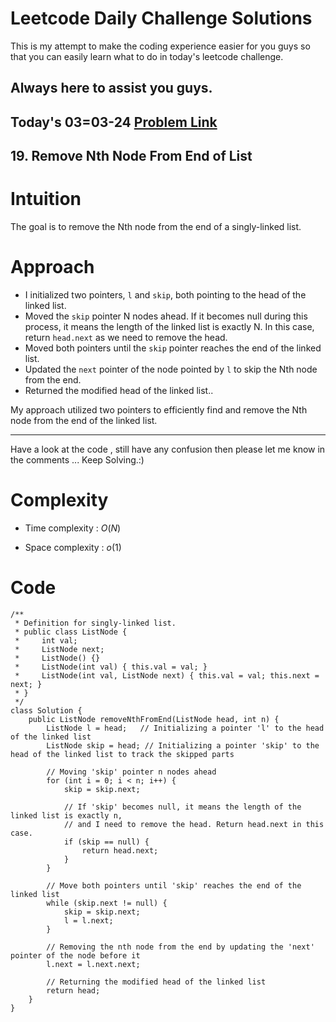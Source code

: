 # Leetcode Daily Challenge Solutions

This is my attempt to make the coding experience easier for you guys so that you can easily learn what to do in today's leetcode challenge.

## Always here to assist you guys.

## Today's 03=03-24 [Problem Link](https://leetcode.com/problems/remove-nth-node-from-end-of-list/description/?envType=daily-question&envId=2024-03-03)
## 19. Remove Nth Node From End of List

# Intuition
<!-- Describe your first thoughts on how to solve this problem. -->
The goal is to remove the Nth node from the end of a singly-linked list.

# Approach
<!-- Describe your approach to solving the problem. -->
- I initialized two pointers, `l` and `skip`, both pointing to the head of the linked list.
- Moved the `skip` pointer N nodes ahead. If it becomes null during this process, it means the length of the linked list is exactly N. In this case, return `head.next` as we need to remove the head.
- Moved both pointers until the `skip` pointer reaches the end of the linked list.
- Updated the `next` pointer of the node pointed by `l` to skip the Nth node from the end.
- Returned the modified head of the linked list..

My approach utilized two pointers to efficiently find and remove the Nth node from the end of the linked list.

---
Have a look at the code , still have any confusion then please let me know in the comments ... Keep Solving.:)
# Complexity
- Time complexity : $O(N)$
<!-- Add your time complexity here, e.g. $$O(n)$$ -->

- Space complexity : $o(1)$
<!-- Add your space complexity here, e.g. $$O(n)$$ -->

# Code
```
/**
 * Definition for singly-linked list.
 * public class ListNode {
 *     int val;
 *     ListNode next;
 *     ListNode() {}
 *     ListNode(int val) { this.val = val; }
 *     ListNode(int val, ListNode next) { this.val = val; this.next = next; }
 * }
 */
class Solution {
    public ListNode removeNthFromEnd(ListNode head, int n) {
        ListNode l = head;   // Initializing a pointer 'l' to the head of the linked list
        ListNode skip = head; // Initializing a pointer 'skip' to the head of the linked list to track the skipped parts

        // Moving 'skip' pointer n nodes ahead
        for (int i = 0; i < n; i++) {
            skip = skip.next;
            
            // If 'skip' becomes null, it means the length of the linked list is exactly n,
            // and I need to remove the head. Return head.next in this case.
            if (skip == null) {
                return head.next;
            }
        }

        // Move both pointers until 'skip' reaches the end of the linked list
        while (skip.next != null) {
            skip = skip.next;
            l = l.next;
        }

        // Removing the nth node from the end by updating the 'next' pointer of the node before it
        l.next = l.next.next;

        // Returning the modified head of the linked list
        return head;
    }
}
```
